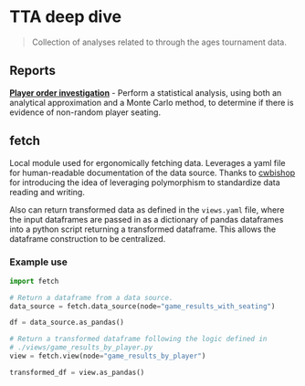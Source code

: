 # TTA deep dive
> Collection of analyses related to through the ages tournament data.

## Reports
**[Player order investigation](./notebooks/player_order_investigation.ipynb)** - Perform a statistical analysis, using both an analytical approximation and a Monte Carlo method, to determine if there is evidence of non-random player seating.

## fetch
Local module used for ergonomically fetching data. Leverages a yaml file for human-readable documentation of the data source. Thanks to [cwbishop](https://github.com/cwbishop) for introducing the idea of leveraging polymorphism to standardize data reading and writing.

Also can return transformed data as defined in the `views.yaml` file, where the input dataframes are passed in as a dictionary of pandas dataframes into a python script returning a transformed dataframe. This allows the dataframe construction to be centralized.

### Example use
```python
import fetch

# Return a dataframe from a data source.
data_source = fetch.data_source(node="game_results_with_seating")

df = data_source.as_pandas()

# Return a transformed dataframe following the logic defined in
# ./views/game_results_by_player.py
view = fetch.view(node="game_results_by_player")

transformed_df = view.as_pandas()
```

